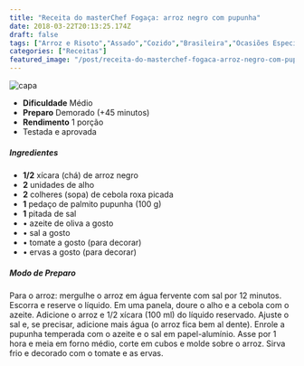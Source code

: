 ```yaml
---
title: "Receita do masterChef Fogaça: arroz negro com pupunha"
date: 2018-03-22T20:13:25.174Z
draft: false
tags: ["Arroz e Risoto","Assado","Cozido","Brasileira","Ocasiões Especiais"]
categories: ["Receitas"]
featured_image: "/post/receita-do-masterchef-fogaca-arroz-negro-com-pupunha.4c25a51e.jpg"
---
```


![capa](/post/receita-do-masterchef-fogaca-arroz-negro-com-pupunha.4c25a51e.jpg)

*   **Dificuldade** Médio
*   **Preparo** Demorado (+45 minutos)
*   **Rendimento** 1 porção
*   Testada e aprovada
    

##### Ingredientes

*   **1/2** xícara (chá) de arroz negro
*   **2** unidades de alho
*   **2** colheres (sopa) de cebola roxa picada
*   **1** pedaço de palmito pupunha (100 g)
*   **1** pitada de sal
*   • azeite de oliva a gosto
*   • sal a gosto
*   • tomate a gosto (para decorar)
*   • ervas a gosto (para decorar)

##### Modo de Preparo

Para o arroz: mergulhe o arroz em água fervente com sal por 12 minutos. Escorra e reserve o líquido. Em uma panela, doure o alho e a cebola com o azeite. Adicione o arroz e 1/2 xícara (100 ml) do líquido reservado. Ajuste o sal e, se precisar, adicione mais água (o arroz fica bem al dente). Enrole a pupunha temperada com o azeite e o sal em papel-alumínio. Asse por 1 hora e meia em forno médio, corte em cubos e molde sobre o arroz. Sirva frio e decorado com o tomate e as ervas.
